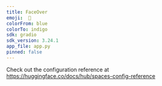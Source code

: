 ```yaml
---
title: FaceOver
emoji:  🐨
colorFrom: blue
colorTo: indigo
sdk: gradio
sdk_version: 3.24.1
app_file: app.py
pinned: false
---
```


Check out the configuration reference at https://huggingface.co/docs/hub/spaces-config-reference
